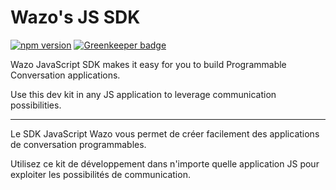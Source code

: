 # Wazo's JS SDK

[![npm version](https://badge.fury.io/js/%40wazo%2Fsdk.svg)](https://badge.fury.io/js/%40wazo%2Fsdk)
[![Greenkeeper badge](https://badges.greenkeeper.io/wazo-platform/wazo-js-sdk.svg)](https://greenkeeper.io/)

Wazo JavaScript SDK makes it easy for you to build Programmable Conversation applications.

Use this dev kit in any JS application to leverage communication possibilities.

***

Le SDK JavaScript Wazo vous permet de créer facilement des applications de conversation programmables.

Utilisez ce kit de développement dans n'importe quelle application JS pour exploiter les possibilités de communication.